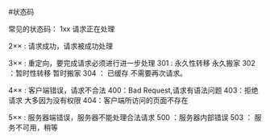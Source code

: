#状态码

常见的状态码：
1xx 请求正在处理

2×× : 请求成功，请求被成功处理 

3×× : 重定向，要完成请求必须进行进一步处理 
301 : 永久性转移 永久搬家
302 ：暂时性转移 暂时搬家
304 ： 已缓存   不需要再次请求。

4×× : 客户端错误，请求不合法 
400：Bad Request,请求有语法问题 
403：拒绝请求  大多因为没有权限
404：客户端所访问的页面不存在

5×× : 服务器端错误，服务器不能处理合法请求 
500 ：服务器内部错误 
503 ： 服务不可用，稍等 
